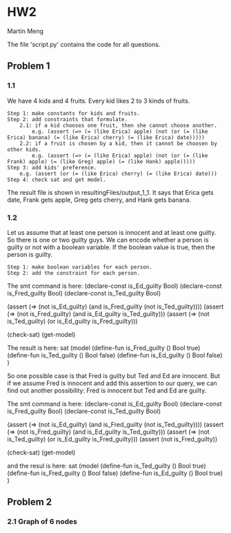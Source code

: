 # HW2
Martin Meng

The file 'script.py' contains the code for all questions.

## Problem 1

### 1.1
We have 4 kids and 4 fruits. Every kid likes 2 to 3 kinds of fruits.

    Step 1: make constants for kids and fruits.
    Step 2: add constraints that formulate.
        2.1: if a kid chooses one fruit, then she cannot choose another.
            e.g. (assert (=> (= (like Erica) apple) (not (or (= (like Erica) banana) (= (like Erica) cherry) (= (like Erica) date)))))
        2.2: if a fruit is chosen by a kid, then it cannot be choosen by other kids.
            e.g. (assert (=> (= (like Erica) apple) (not (or (= (like Frank) apple) (= (like Greg) apple) (= (like Hank) apple)))))
    Step 3: add kids' preference.
        e.g. (assert (or (= (like Erica) cherry) (= (like Erica) date)))
    Step 4: check sat and get model.

The result file is shown in resultingFiles/output\_1\_1. It says that Erica gets date, Frank gets apple, Greg gets cherry, and Hank gets banana.

### 1.2
Let us assume that at least one person is innocent and at least one guilty. So there is one or two guilty guys. We can encode whether a person is guilty or not with a boolean variable. If the boolean value is true, then the person is guilty. 

    Step 1: make boolean variables for each person.
    Step 2: add the constraint for each person.

The smt command is here:
(declare-const is\_Ed\_guilty Bool)
(declare-const is\_Fred\_guilty Bool)
(declare-const is\_Ted\_guilty Bool)

(assert (=> (not is\_Ed\_guilty) (and is\_Fred\_guilty (not is\_Ted\_guilty))))
(assert (=> (not is\_Fred\_guilty) (and is\_Ed\_guilty is\_Ted\_guilty)))
(assert (=> (not is\_Ted\_guilty) (or is\_Ed\_guilty is\_Fred\_guilty)))

(check-sat)
(get-model)

The result is here:
sat
(model 
  (define-fun is\_Fred\_guilty () Bool
    true)
  (define-fun is\_Ted\_guilty () Bool
    false)
  (define-fun is\_Ed\_guilty () Bool
    false)
)

So one possible case is that Fred is guilty but Ted and Ed are innocent. But if we assume Fred is innocent and add this assertion to our query, we can find out another possibility: Fred is innocent but Ted and Ed are guilty.

The smt command is here:
(declare-const is\_Ed\_guilty Bool)
(declare-const is\_Fred\_guilty Bool)
(declare-const is\_Ted\_guilty Bool)

(assert (=> (not is\_Ed\_guilty) (and is\_Fred\_guilty (not is\_Ted\_guilty))))
(assert (=> (not is\_Fred\_guilty) (and is\_Ed\_guilty is\_Ted\_guilty)))
(assert (=> (not is\_Ted\_guilty) (or is\_Ed\_guilty is\_Fred\_guilty)))
(assert (not is\_Fred\_guilty))

(check-sat)
(get-model)

and the resul is here:
sat
(model 
  (define-fun is\_Ted\_guilty () Bool
    true)
  (define-fun is\_Fred\_guilty () Bool
    false)
  (define-fun is\_Ed\_guilty () Bool
    true)
)

## Problem 2

### 2.1 Graph of 6 nodes

